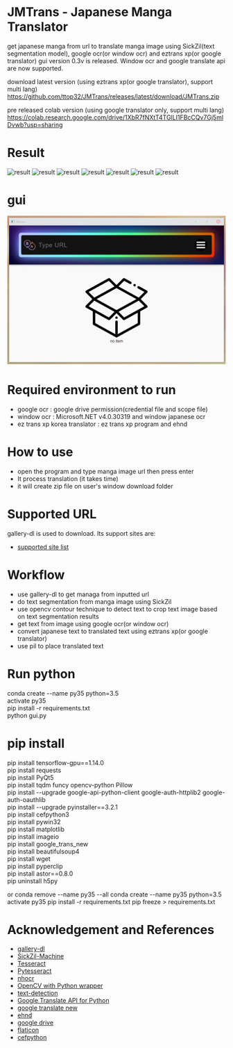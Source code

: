 # JMTrans - Japanese Manga Translator
get japanese manga from url to translate manga image using SickZil(text segmentation model), google ocr(or window ocr) and eztrans xp(or google translator)
gui version 0.3v is released. Window ocr and google translate api are now supported.  

download latest version  (using eztrans xp(or google translator), support multi lang)  
https://github.com/ttop32/JMTrans/releases/latest/download/JMTrans.zip
  
pre released colab version  (using google translator only, support multi lang)  
https://colab.research.google.com/drive/1XbR7fNXtT4TGlLI1FBcCQv7Gj5mlDvwb?usp=sharing




# Result
![result](doc/result1.png)
![result](doc/result2.png)
![result](doc/result3.png)
![result](doc/result4.png)
![result](doc/result5.png)
![result](doc/result6.png)
![result](doc/result7.png)

# gui
![gui](doc/gui.jpg)


# Required environment to run  
- google ocr : google drive permission(credential file and scope file)
- window ocr : Microsoft.NET v4.0.30319 and window japanese ocr
- ez trans xp korea translator : ez trans xp program and ehnd 

# How to use  
- open the program and type manga image url then press enter
- It process translation (it takes time)
- it will create zip file on user's window download folder


# Supported URL
gallery-dl is used to download. Its support sites are:
- [supported site list](https://github.com/mikf/gallery-dl/blob/master/docs/supportedsites.rst)


# Workflow
- use gallery-dl to get managa from inputted url 
- do text segmentation from manga image using SickZil
- use opencv contour technique to detect text to crop text image based on text segmentation results
- get text from image using google ocr(or window ocr)
- convert japanese text to translated text using eztrans xp(or google translator)
- use pil to place translated text


# Run python
conda create --name py35 python=3.5  
activate py35   
pip install -r requirements.txt  
python gui.py  

# pip install 
pip install tensorflow-gpu==1.14.0   
pip install requests  
pip install PyQt5  
pip install tqdm funcy opencv-python Pillow  
pip install --upgrade google-api-python-client google-auth-httplib2 google-auth-oauthlib  
pip install --upgrade pyinstaller==3.2.1  
pip install cefpython3  
pip install pywin32  
pip install matplotlib  
pip install imageio  
pip install google_trans_new  
pip install beautifulsoup4  
pip install wget  
pip install pyperclip  
pip install astor==0.8.0  
pip uninstall h5py  

or
conda remove --name py35 --all
conda create --name py35 python=3.5
activate py35
pip install -r requirements.txt
pip freeze > requirements.txt




# Acknowledgement and References
- [gallery-dl](https://github.com/mikf/gallery-dl)  
- [SickZil-Machine](https://github.com/KUR-creative/SickZil-Machine)  
- [Tesseract](https://github.com/tesseract-ocr/tesseract)  
- [Pytesseract](https://pypi.python.org/pypi/pytesseract)  
- [nhocr](https://github.com/fireae/nhocr)  
- [OpenCV with Python wrapper](https://pypi.org/project/opencv-python/)  
- [text-detection](https://github.com/qzane/text-detection)  
- [Google Translate API for Python](https://pypi.org/project/googletrans/)  
- [google translate new](https://github.com/lushan88a/google_trans_new)  
- [ehnd](https://github.com/sokcuri/ehnd)  
- [google drive](https://developers.google.com/drive/api/v3/quickstart/python)  
- [flaticon](https://www.flaticon.com/)  
- [cefpython](https://github.com/cztomczak/cefpython)  

